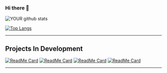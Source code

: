 ### Hi there 👋

<!--
**LD31D/LD31D** is a ✨ _special_ ✨ repository because its `README.md` (this file) appears on your GitHub profile.

Here are some ideas to get you started:

- 🔭 I’m currently working on ...
- 🌱 I’m currently learning ...
- 👯 I’m looking to collaborate on ...
- 🤔 I’m looking for help with ...
- 💬 Ask me about ...
- 📫 How to reach me: ...
- 😄 Pronouns: ...
- ⚡ Fun fact: ...
-->

  ![YOUR github stats](https://github-readme-stats.vercel.app/api?username=LD31D&theme=radical)

[![Top Langs](https://github-readme-stats.vercel.app/api/top-langs/?username=LD31D&layout=compact&theme=radical)](https://github.com/anuraghazra/github-readme-stats)

---

## Projects In Development
  
  [![ReadMe Card](https://github-readme-stats.vercel.app/api/pin/?username=LD31D&repo=teaching_bot&theme=radical)](https://github.com/LD31D/teaching_bot)
  [![ReadMe Card](https://github-readme-stats.vercel.app/api/pin/?username=LD31D&repo=SMSBomber&theme=radical)](https://github.com/LD31D/SMSBomber)
  [![ReadMe Card](https://github-readme-stats.vercel.app/api/pin/?username=LD31D&repo=planfix_py&theme=radical)](https://github.com/LD31D/planfix_py)
  [![ReadMe Card](https://github-readme-stats.vercel.app/api/pin/?username=LD31D&repo=django_blog&theme=radical)](https://github.com/LD31D/django_blog)

---
  
